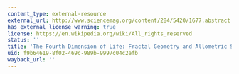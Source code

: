 ```yaml
---
content_type: external-resource
external_url: http://www.sciencemag.org/content/284/5420/1677.abstract
has_external_license_warning: true
license: https://en.wikipedia.org/wiki/All_rights_reserved
status: ''
title: 'The Fourth Dimension of Life: Fractal Geometry and Allometric Scaling of Organisms'
uid: f9b64619-8f02-469c-989b-9997c04c2efb
wayback_url: ''
---
```


